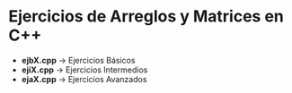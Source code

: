 # Ejercicios de Arreglos y Matrices en C++

- **ejbX.cpp** → Ejercicios Básicos
- **ejiX.cpp** → Ejercicios Intermedios
- **ejaX.cpp** → Ejercicios Avanzados
